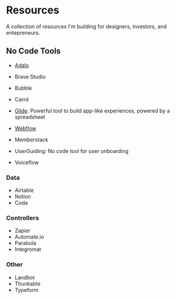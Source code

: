 # Resources

A collection of resources I'm building for designers, investors, and entepreneurs.

## No Code Tools
- [Adalo]()
- Brave Studio
- Bubble
- Carrd
- [Glide](https://www.glideapps.com): Powerful tool to build app-like experiences, powered by a spreadsheet
- [Webflow](http://webflow.com)

- Memberstack
- UserGuiding: No code tool for user onboarding
- Voiceflow

### Data
- Airtable
- Notion
- Coda

### Controllers
- Zapier
- Automate.io
- Parabola
- Integromat

### Other
- Landbot
- Thunkable
- Typeform
